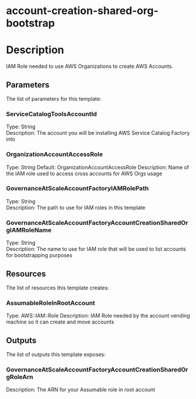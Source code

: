 # account-creation-shared-org-bootstrap
# Description
IAM Role needed to use AWS Organizations to create AWS Accounts.
 


## Parameters
The list of parameters for this template:

### ServiceCatalogToolsAccountId 
Type: String  
Description: The account you will be installing AWS Service Catalog Factory into 
### OrganizationAccountAccessRole 
Type: String 
Default: OrganizationAccountAccessRole 
Description: Name of the IAM role used to access cross accounts for AWS Orgs usage 
### GovernanceAtScaleAccountFactoryIAMRolePath 
Type: String  
Description: The path to use for IAM roles in this template 
### GovernanceAtScaleAccountFactoryAccountCreationSharedOrgIAMRoleName 
Type: String  
Description: The name to use for IAM role that will be used to list accounts for bootstrapping purposes 

## Resources
The list of resources this template creates:

### AssumableRoleInRootAccount 
Type: AWS::IAM::Role 
Description: IAM Role needed by the account vending machine so it can create and move accounts
 

## Outputs
The list of outputs this template exposes:

### GovernanceAtScaleAccountFactoryAccountCreationSharedOrgRoleArn 
Description: The ARN for your Assumable role in root account  
